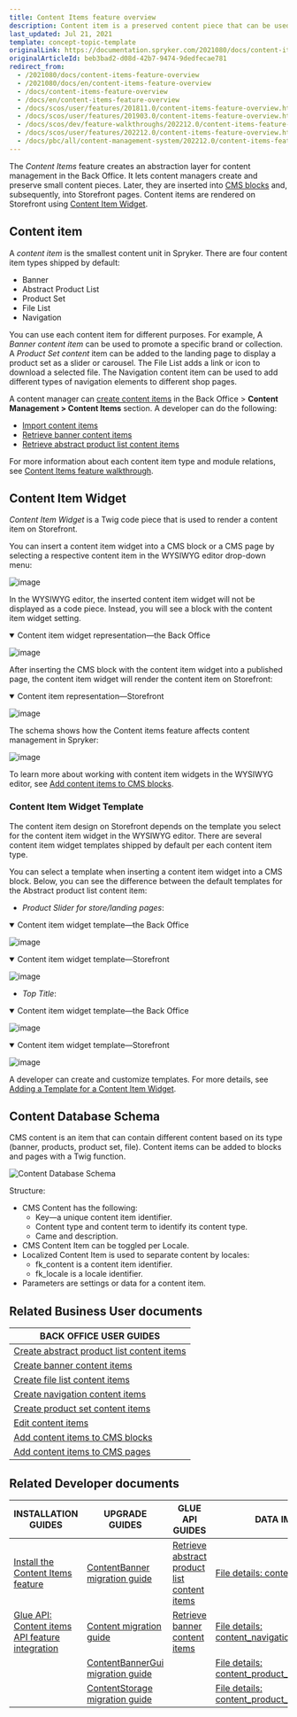 ```yaml
---
title: Content Items feature overview
description: Content item is a preserved content piece that can be used in multiple pages.
last_updated: Jul 21, 2021
template: concept-topic-template
originalLink: https://documentation.spryker.com/2021080/docs/content-items-feature-overview
originalArticleId: beb3bad2-d08d-42b7-9474-9dedfecae781
redirect_from:
  - /2021080/docs/content-items-feature-overview
  - /2021080/docs/en/content-items-feature-overview
  - /docs/content-items-feature-overview
  - /docs/en/content-items-feature-overview
  - /docs/scos/user/features/201811.0/content-items-feature-overview.html
  - /docs/scos/user/features/201903.0/content-items-feature-overview.html
  - /docs/scos/dev/feature-walkthroughs/202212.0/content-items-feature-walkthrough/content-items-feature-walkthrough.html
  - /docs/scos/user/features/202212.0/content-items-feature-overview.html
  - /docs/pbc/all/content-management-system/202212.0/content-items-feature-overview.html
---
```


The *Content Items* feature creates an abstraction layer for content management in the Back Office. It lets content managers create and preserve small content pieces. Later, they are inserted into [CMS blocks](/docs/pbc/all/content-management-system/{{page.version}}/base-shop/cms-feature-overview/cms-blocks-overview.html) and, subsequently, into Storefront pages. Content items are rendered on Storefront using [Content Item Widget](#content-item-widget).

## Content item

A *content item* is the smallest content unit in Spryker. There are four content item types shipped by default:
* Banner
* Abstract Product List
* Product Set
* File List
* Navigation

You can use each content item for different purposes. For example, A *Banner content item* can be used to promote a specific brand or collection. A *Product Set content* item can be added to the landing page to display a product set as a slider or carousel. The File List adds a link or icon to download a selected file. The Navigation content item can be used to add different types of navigation elements to different shop pages.

A content manager can [create content items](/docs/pbc/all/content-management-system/{{page.version}}/base-shop/manage-in-the-back-office/content-items/create-banner-content-items.html) in the Back Office&nbsp;<span aria-label="and then">></span> **Content Management&nbsp;<span aria-label="and then">></span> Content Items** section.
A developer can do the following:
* [Import content items](/docs/scos/dev/data-import/{{page.version}}/data-importers-overview-and-implementation.html)
* [Retrieve banner content items](/docs/pbc/all/content-management-system/{{page.version}}/base-shop/manage-using-glue-api/retrieve-banner-content-items.html)
* [Retrieve abstract product list content items](/docs/pbc/all/content-management-system/{{page.version}}/base-shop/manage-using-glue-api/retrieve-abstract-product-list-content-items.html)

For more information about each content item type and module relations, see [Content Items feature walkthrough](/docs/scos/dev/feature-walkthroughs/{{page.version}}/content-items-feature-walkthrough/content-items-feature-walkthrough.html).

## Content Item Widget

*Content Item Widget* is a Twig code piece that is used to render a content item on Storefront.

You can insert a content item widget into a CMS block or a CMS page by selecting a respective content item in the WYSIWYG editor drop-down menu:

![image](https://spryker.s3.eu-central-1.amazonaws.com/docs/Features/CMS/Content+Items/Content+Items+Feature+Overview/insert-content-item-widget.png)

In the WYSIWYG editor, the inserted content item widget will not be displayed as a code piece. Instead, you will see a block with the content item widget setting.

<details open>
    <summary markdown='span'>Content item widget representation—the Back Office</summary>

![image](https://spryker.s3.eu-central-1.amazonaws.com/docs/Features/CMS/Content+Items/Content+Items+Feature+Overview/content-item-widget-the-back-office.png)

</details>

After inserting the CMS block with the content item widget into a published page, the content item widget will render the content item on Storefront:

<details open>
    <summary markdown='span'>Content item representation—Storefront</summary>

![image](https://spryker.s3.eu-central-1.amazonaws.com/docs/Features/CMS/Content+Items/Content+Items+Feature+Overview/content-item-storefront.png)

</details>


The schema shows how the Content items feature affects content management in Spryker:

![image](https://confluence-connect.gliffy.net/embed/image/b2c37d9d-5350-4535-b437-677bffeb18da.png?utm_medium=live&utm_source=custom)

To learn more about working with content item widgets in the WYSIWYG editor, see [Add content items to CMS blocks](/docs/pbc/all/content-management-system/{{page.version}}/base-shop/manage-in-the-back-office/blocks/add-content-items-to-cms-blocks.html).

### Content Item Widget Template

The content item design on Storefront depends on the template you select for the content item widget in the WYSIWYG editor. There are several content item widget templates shipped by default per each content item type.

You can select a template when inserting a content item widget into a CMS block. Below, you can see the difference between the default templates for the Abstract product list content item:
* *Product Slider for store/landing pages*:

<details open><summary markdown='span'>Content item widget template—the Back Office</summary>

![image]( https://spryker.s3.eu-central-1.amazonaws.com/docs/Features/CMS/Content+Items/Content+Items+Feature+Overview/product-slider-content-item-widget-template-the-back-office.png )

</details>

<details open><summary markdown='span'>Content item widget template—Storefront</summary>

![image]( https://spryker.s3.eu-central-1.amazonaws.com/docs/Features/CMS/Content+Items/Content+Items+Feature+Overview/product-slider-content-item-widget-template-storefront.png )

</details>

* *Top Title*:

<details open>
    <summary markdown='span'>Content item widget template—the Back Office</summary>

![image]( https://spryker.s3.eu-central-1.amazonaws.com/docs/Features/CMS/Content+Items/Content+Items+Feature+Overview/top-title-content-item-widget-template-the-back-office.png )

</details>

<details open>
    <summary markdown='span'>Content item widget template—Storefront</summary>

![image]( https://spryker.s3.eu-central-1.amazonaws.com/docs/Features/CMS/Content+Items/Content+Items+Feature+Overview/top-title-content-item-widget-template-storefront.png )

</details>

A developer can create and customize templates. For more details, see [Adding a Template for a Content Item Widget](/docs/pbc/all/content-management-system/{{page.version}}/base-shop/tutorials-and-howtos/create-cms-templates.html#content-item-widget-template).

## Content Database Schema
CMS content is an item that can contain different content based on its type (banner, products, product set, file). Content items can be added to blocks and pages with a Twig function.

![Content Database Schema]( https://spryker.s3.eu-central-1.amazonaws.com/docs/Features/CMS/Content+Items/Content+Items+Feature+Overview/content-database-schema.png )


Structure:

* CMS Content has the following:
  - Key—a unique content item identifier.
  - Content type and content term to identify its content type.
  - Came and description.
* CMS Content Item can be toggled per Locale.
* Localized Content Item is used to separate content by locales:
  - fk_content is a content item identifier.
  - fk_locale is a locale identifier.
* Parameters are settings or data for a content item.

## Related Business User documents

|BACK OFFICE USER GUIDES|
|---|
| [Create abstract product list content items](/docs/pbc/all/content-management-system/{{page.version}}/base-shop/manage-in-the-back-office/content-items/create-abstract-product-list-content-items.html) |
| [Create banner content items](/docs/pbc/all/content-management-system/{{page.version}}/base-shop/manage-in-the-back-office/content-items/create-banner-content-items.html)   |
| [Create file list content items](/docs/pbc/all/content-management-system/{{page.version}}/base-shop/manage-in-the-back-office/content-items/create-file-list-content-items.html) |
| [Create navigation content items](/docs/pbc/all/content-management-system/{{page.version}}/base-shop/manage-in-the-back-office/content-items/create-navigation-content-items.html) |
| [Create product set content items](/docs/pbc/all/content-management-system/{{page.version}}/base-shop/manage-in-the-back-office/content-items/create-product-set-content-items.html)     |
|  [Edit content items](/docs/pbc/all/content-management-system/{{page.version}}/base-shop/manage-in-the-back-office/content-items/edit-content-items.html)  |
|  [Add content items to CMS blocks](/docs/pbc/all/content-management-system/{{page.version}}/base-shop/manage-in-the-back-office/blocks/add-content-items-to-cms-blocks.html)  |
|  [Add content items to CMS pages](/docs/pbc/all/content-management-system/{{page.version}}/base-shop/manage-in-the-back-office/pages/add-content-items-to-cms-pages.html)   |

## Related Developer documents

| INSTALLATION GUIDES  | UPGRADE GUIDES | GLUE API GUIDES | DATA IMPORT | TUTORIALS AND HOWTOS | REFERENCES |
|---|---|---|---|---|---|
| [Install the Content Items feature](/docs/pbc/all/content-management-system/{{page.version}}/base-shop/install-and-upgrade/install-features/install-the-content-items-feature.html) |  [ContentBanner migration guide](/docs/pbc/all/content-management-system/{{page.version}}/base-shop/install-and-upgrade/upgrade-modules/upgrade-the-contentbanner-module.html) | [Retrieve abstract product list content items](/docs/pbc/all/content-management-system/{{page.version}}/base-shop/manage-using-glue-api/retrieve-abstract-product-list-content-items.html) | [File details: content_banner.csv](/docs/pbc/all/content-management-system/{{page.version}}/base-shop/import-and-export-data/import-file-details-content-banner.csv.html) | [HowTo: Create a custom content item](/docs/scos/dev/tutorials-and-howtos/howtos/feature-howtos/cms/howto-create-a-custom-content-item.html) | [Content item types: module relations](/docs/pbc/all/content-management-system/{{page.version}}/base-shop/domain-model-and-relationships/content-item-types-module-relations.html)  |  |
| [Glue API: Content items API feature integration](/docs/pbc/all/content-management-system/{{page.version}}/base-shop/install-and-upgrade/install-glue-api/install-the-content-items-glue-api.html) | [Content migration guide](/docs/pbc/all/content-management-system/{{page.version}}/base-shop/install-and-upgrade/upgrade-modules/upgrade-the-content-module.html) | [Retrieve banner content items](/docs/pbc/all/content-management-system/{{page.version}}/base-shop/manage-using-glue-api/retrieve-banner-content-items.html) | [File details: content_navigation.csv](/docs/pbc/all/content-management-system/{{page.version}}/base-shop/import-and-export-data/import-file-details-content-navigation.csv.html) |  |  |
|  | [ContentBannerGui migration guide](/docs/pbc/all/content-management-system/{{page.version}}/base-shop/install-and-upgrade/upgrade-modules/upgrade-the-contentbannergui-module.html) |  | [File details: content_product_abstract_list.csv](/docs/pbc/all/content-management-system/{{page.version}}/base-shop/import-and-export-data/import-file-details-content-product-abstract-list.csv.html) |  |  |
|  | [ContentStorage migration guide](/docs/pbc/all/content-management-system/{{page.version}}/base-shop/install-and-upgrade/upgrade-modules/upgrade-the-contentstorage-module.html) |  | [File details: content_product_set.csv](/docs/pbc/all/content-management-system/{{page.version}}/base-shop/import-and-export-data/import-file-details-content-product-set.csv.html) |  |  |
